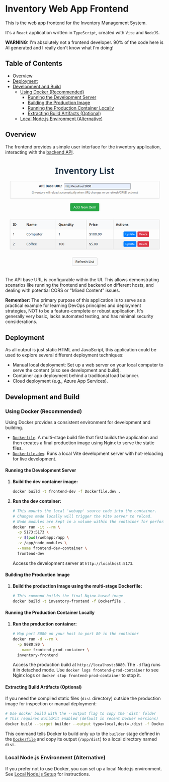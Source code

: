 # Inventory Web App Frontend

This is the web app frontend for the Inventory Management System.

It's a `React` application written in `TypeScript`, created with `Vite` and `NodeJS`.

**WARNING:** I'm absolutely not a frontend developer. 90% of the code here is AI generated and I really don't know what I'm doing!

## Table of Contents

- [Overview](#overview)
- [Deployment](#deployment)
- [Development and Build](#development-and-build)
    - [Using Docker (Recommended)](#using-docker-recommended)
        - [Running the Development Server](#running-the-development-server)
        - [Building the Production Image](#building-the-production-image)
        - [Running the Production Container Locally](#running-the-production-container-locally)
        - [Extracting Build Artifacts (Optional)](#extracting-build-artifacts-optional)
    - [Local Node.js Environment (Alternative)](#local-nodejs-environment-alternative)

## Overview

The frontend provides a simple user interface for the inventory application, interacting with the [backend API](../backend/README.md).

<a href="web_frontend.png" target="_blank">
  <img src="web_frontend.png" alt="Web Frontend Screenshot" width="600">
</a>

The API base URL is configurable within the UI. This allows demonstrating scenarios like running the frontend and backend on different hosts, and dealing with potential CORS or "Mixed Content" issues.

**Remember:** The primary purpose of this application is to serve as a practical example for learning DevOps principles and deployment strategies, NOT to be a feature-complete or robust application. It's generally very basic, lacks automated testing, and has minimal security considerations.

## Deployment

As all output is just static HTML and JavaScript, this application could be used to explore several different deployment techniques:

* Manual local deployment: Set up a web server on your local computer to serve the content (also see development and build).
* Container app deployment behind a traditional load balancer.
* Cloud deployment (e.g., Azure App Services).

## Development and Build

### Using Docker (Recommended)

Using Docker provides a consistent environment for development and building.

*   [`Dockerfile`](frontend/Dockerfile ): A multi-stage build file that first builds the application and then creates a final production image using Nginx to serve the static files.
*   [`Dockerfile.dev`](frontend/Dockerfile.dev ): Runs a local Vite development server with hot-reloading for live development.

#### Running the Development Server

1.  **Build the dev container image:**
    ```bash
    docker build -t frontend-dev -f Dockerfile.dev .
    ```
2.  **Run the dev container:**
    ```bash
    # This mounts the local 'webapp' source code into the container.
    # Changes made locally will trigger the Vite server to reload.
    # Node modules are kept in a volume within the container for performance.
    docker run -it --rm \
      -p 5173:5173 \
      -v $(pwd)/webapp:/app \
      -v /app/node_modules \
      --name frontend-dev-container \
      frontend-dev
    ```
    Access the development server at `http://localhost:5173`.

#### Building the Production Image

1.  **Build the production image using the multi-stage Dockerfile:**
    ```bash
    # This command builds the final Nginx-based image
    docker build -t inventory-frontend -f Dockerfile .
    ```

#### Running the Production Container Locally

1.  **Run the production container:**
    ```bash
    # Map port 8080 on your host to port 80 in the container
    docker run -d --rm \
      -p 8080:80 \
      --name frontend-prod-container \
      inventory-frontend
    ```
    Access the production build at `http://localhost:8080`. The `-d` flag runs it in detached mode. Use `docker logs frontend-prod-container` to see Nginx logs or `docker stop frontend-prod-container` to stop it.

#### Extracting Build Artifacts (Optional)

If you need the compiled static files (`dist` directory) outside the production image for inspection or manual deployment:

```bash
# Use docker build with the --output flag to copy the 'dist' folder
# This requires BuildKit enabled (default in recent Docker versions)
docker build --target builder --output type=local,dest=./dist -f Dockerfile .
```
This command tells Docker to build only up to the `builder` stage defined in the [`Dockerfile`](frontend/Dockerfile ) and copy its output (`/app/dist`) to a local directory named `dist`.

### Local Node.js Environment (Alternative)

If you prefer not to use Docker, you can set up a local Node.js environment. See [Local Node.js Setup](./docs/local-nodejs.md) for instructions.

